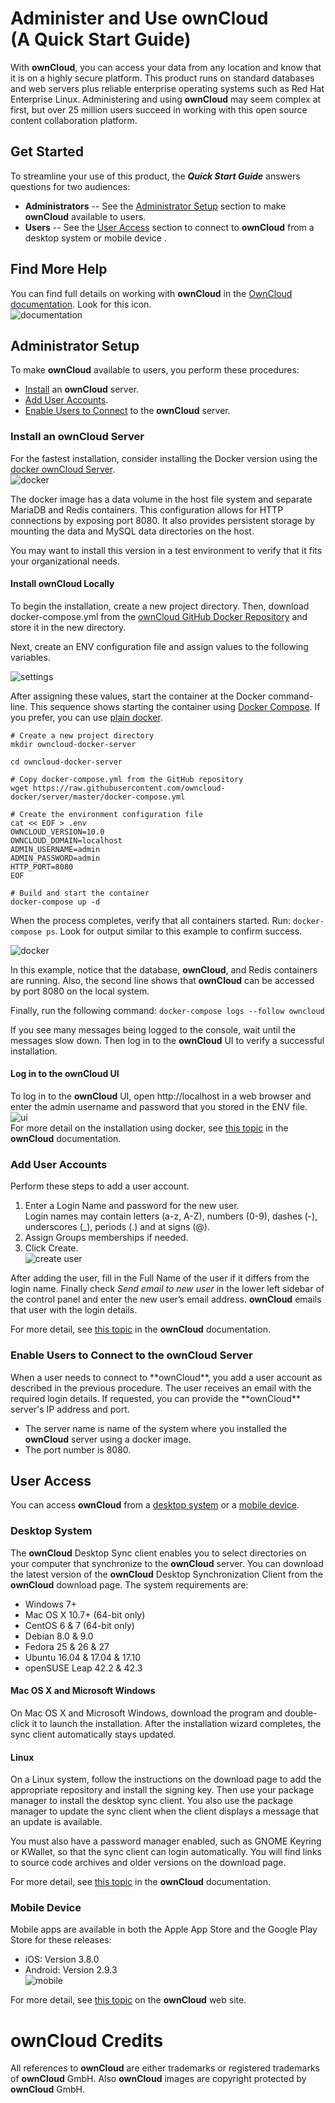 #  Administer and Use **ownCloud**<br>(A Quick Start Guide) #

With **ownCloud**, you can access your data from any location and know that it is on a highly secure platform. This product runs on standard databases and web servers plus reliable enterprise operating systems such as Red Hat Enterprise Linux. Administering and using **ownCloud** may seem complex at first, but over 25 million users succeed in working with this open source content collaboration platform. 

## Get Started ##  
To streamline your use of this product, the ***Quick Start Guide*** answers questions for two audiences:  

- **Administrators** -- See the <a href="#admin">Administrator Setup</a> section to make **ownCloud** available to users.  
- **Users** -- See the <a href="#user">User Access</a> section to connect to **ownCloud** from a desktop system or mobile device .

## Find More Help ##
You can find full details on working with **ownCloud** in the [OwnCloud documentation](https://owncloud.org/help/). Look for this icon.  
![documentation](Graphics\docs.JPG)

<h2 id="admin">Administrator Setup</h2>

To make **ownCloud** available to users, you perform these procedures:
- <a href="#install">Install</a> an **ownCloud** server.  
- <a href="#account">Add User Accounts</a>.
- <a href="#connect">Enable Users to Connect</a> to the **ownCloud** server.  

<h3 id="install">Install an ownCloud Server</h3>

For the fastest installation, consider installing the Docker version using the [docker ownCloud Server](https://hub.docker.com/r/owncloud/server/).  
![docker](Graphics\docker-image.jpg)  

The docker image has a data volume in the host file system and separate MariaDB and Redis containers. This configuration allows for HTTP connections by exposing port 8080. It also provides persistent storage by mounting the data and MySQL data directories on the host.

You may want to install this version in a test environment to verify that it fits your organizational needs. 

#### Install ownCloud Locally ####
To begin the installation, create a new project directory. Then, download docker-compose.yml from the [ownCloud GitHub Docker Repository](https://github.com/owncloud-docker/server)
 and store it in the new directory.  


Next, create an ENV configuration file and assign values to the following variables.
  
![settings](Graphics\settings.jpg)

After assigning these values, start the container at the Docker command-line. This sequence shows starting the container using [Docker Compose](https://github.com/owncloud-docker/server).  If you prefer, you can use [plain docker](https://github.com/owncloud-docker/server#launch-with-plain-docker).

    # Create a new project directory
    mkdir owncloud-docker-server
    
    cd owncloud-docker-server
    
    # Copy docker-compose.yml from the GitHub repository
    wget https://raw.githubusercontent.com/owncloud-docker/server/master/docker-compose.yml
    
    # Create the environment configuration file
    cat << EOF > .env
    OWNCLOUD_VERSION=10.0
    OWNCLOUD_DOMAIN=localhost
    ADMIN_USERNAME=admin
    ADMIN_PASSWORD=admin
    HTTP_PORT=8080
    EOF
    
    # Build and start the container
    docker-compose up -d

When the process completes, verify that all containers started.  Run: `docker-compose ps`. Look for output similar to this example to confirm success. 

![docker](Graphics\docker-out.jpg)

In this example, notice that the database, **ownCloud**, and Redis containers are running. Also, the second line shows that **ownCloud** can be accessed by port 8080 on the local system.

Finally, run the following command:  `docker-compose logs --follow owncloud`  

If you see many messages being logged to the console, wait until the messages slow down. Then log in to the **ownCloud** UI to verify a successful installation.

#### Log in to the ownCloud UI  ####
To log in to the **ownCloud** UI, open http://localhost in a web browser and enter the admin username and password that you stored in the ENV file.  
![ui](Graphics\ui.jpg)  
For more detail on the installation using docker, see [this topic](https://doc.owncloud.org/server/10.0/admin_manual/installation/docker/index.html?highlight=docker) in the **ownCloud** documentation.

<h3 id="account">Add User Accounts</h3>  
Perform these steps to add a user account.  

1. Enter a Login Name and password for the new user.   
Login names may contain letters (a-z, A-Z), numbers (0-9), dashes (-), underscores (_), periods (.) and at signs (@).
1. Assign Groups memberships if needed.
1. Click Create.  
![create user](Graphics\create-user.jpg)

After adding the user, fill in the Full Name of the user if it differs from the login name. Finally check *Send email to new user* in the lower left sidebar of the control panel and enter the new user’s email address. **ownCloud** emails that user with the login details. 

For more detail, see [this topic](https://doc.owncloud.org/server/10.0/admin_manual/configuration/user/user_configuration.html#creating-a-new-user) in the **ownCloud** documentation.

<h3 id="connect">Enable Users to Connect to the ownCloud Server</h3>  
When a user needs to connect to **ownCloud**, you add a user account as described in the previous procedure. The user receives an email with the required login details. If requested, you can provide the **ownCloud** server's IP address and port. 

- The server name is name of the system where you installed the **ownCloud** server using a docker image.  
-  The port number is 8080.

<h2 id="user">User Access</h2>  

You can access **ownCloud** from a <a href="#desktop">desktop system</a> or a <a href="#mobile">mobile device</a>.

<h3 id="desktop">Desktop System</h3>

The **ownCloud** Desktop Sync client enables you to select directories on your computer that synchronize to the **ownCloud** server. You can download the latest version of the **ownCloud** Desktop Synchronization Client from the **ownCloud** download page. The system requirements are:  
- Windows 7+
- Mac OS X 10.7+ (64-bit only)
- CentOS 6 & 7 (64-bit only)
- Debian 8.0 & 9.0
- Fedora 25 & 26 & 27
- Ubuntu 16.04 & 17.04 & 17.10
- openSUSE Leap 42.2 & 42.3


<h4>Mac OS X and Microsoft Windows</h4>

On Mac OS X and Microsoft Windows, download the program and double-click it to launch the installation. After the installation wizard completes, the sync client automatically stays updated.

<h4>Linux</h4>
On a Linux system, follow the instructions on the download page to add the appropriate repository and install the signing key. Then use your package manager to install the desktop sync client. You also use the package manager to update the sync client when the client displays a message that an update is available.

You must also have a password manager enabled, such as GNOME Keyring or KWallet, so that the sync client can login automatically. You will find links to source code archives and older versions on the download page.

For more detail, see [this topic](https://doc.owncloud.org/desktop/2.5/introduction.html) in the **ownCloud** documentation.
<h3 id="mobile">Mobile Device</h3>

Mobile apps are available in both the Apple App Store and the Google Play Store for these releases:

- iOS: Version 3.8.0
- Android: Version 2.9.3  
![mobile](Graphics\mobile-device.JPG)  

For more detail, see [this topic](https://owncloud.org/download/#owncloud-mobile-apps) on the **ownCloud** web site.
# ownCloud Credits #
All references to **ownCloud** are either trademarks or registered trademarks of **ownCloud** GmbH. Also **ownCloud** images are copyright protected by **ownCloud** GmbH.